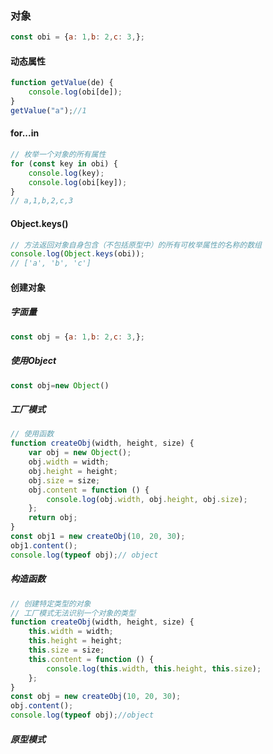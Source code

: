 ### 对象

```js
const obi = {a: 1,b: 2,c: 3,};
```

#### 动态属性

```js
function getValue(de) {
    console.log(obi[de]);
}
getValue("a");//1
```

#### for...in

```js
// 枚举一个对象的所有属性
for (const key in obi) {
    console.log(key);
    console.log(obi[key]);
}
// a,1,b,2,c,3
```

#### Object.keys()

```js
// 方法返回对象自身包含（不包括原型中）的所有可枚举属性的名称的数组
console.log(Object.keys(obi));
// ['a', 'b', 'c']
```

#### 创建对象

##### 字面量

```js
const obj = {a: 1,b: 2,c: 3,};
```

##### 使用Object

```js
const obj=new Object()
```

##### 工厂模式

```js
// 使用函数
function createObj(width, height, size) {
    var obj = new Object();
    obj.width = width;
    obj.height = height;
    obj.size = size;
    obj.content = function () {
        console.log(obj.width, obj.height, obj.size);
    };
    return obj;
}
const obj1 = new createObj(10, 20, 30);
obj1.content();
console.log(typeof obj);// object
```

##### 构造函数

```js
// 创建特定类型的对象
// 工厂模式无法识别一个对象的类型
function createObj(width, height, size) {
    this.width = width;
    this.height = height;
    this.size = size;
    this.content = function () {
        console.log(this.width, this.height, this.size);
    };
}
const obj = new createObj(10, 20, 30);
obj.content();
console.log(typeof obj);//object
```

##### 原型模式

```js
```

